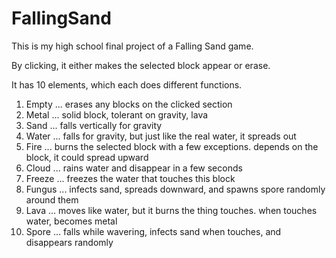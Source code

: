 # FallingSand
This is my high school final project of a Falling Sand game.

By clicking, it either makes the selected block appear or erase. 

It has 10 elements, which each does different functions.

1. Empty ... erases any blocks on the clicked section
2. Metal ... solid block, tolerant on gravity, lava
3. Sand ... falls vertically for gravity
4. Water ... falls for gravity, but just like the real water, it spreads out
5. Fire ... burns the selected block with a few exceptions. depends on the block, it could spread upward
6. Cloud ... rains water and disappear in a few seconds
7. Freeze ... freezes the water that touches this block
8. Fungus ... infects sand, spreads downward, and spawns spore randomly around them
9. Lava ... moves like water, but it burns the thing touches. when touches water, becomes metal
10. Spore ... falls while wavering, infects sand when touches, and disappears randomly
